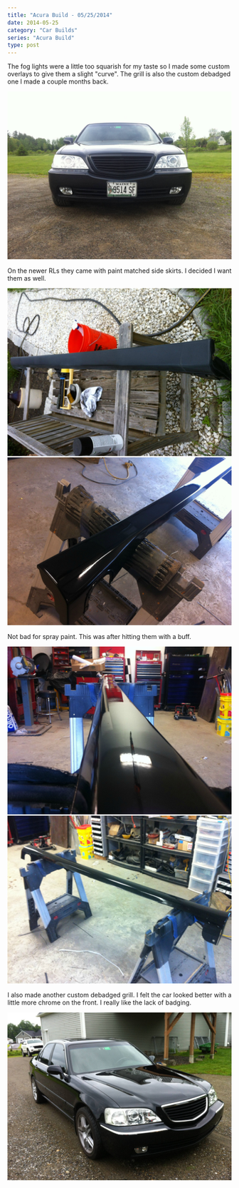 ```yaml
---
title: "Acura Build - 05/25/2014"
date: 2014-05-25
category: "Car Builds"
series: "Acura Build"
type: post
---
```


The fog lights were a little too squarish for my taste so I made some custom overlays to give them a slight "curve". The grill is also the custom debadged one I made a couple months back.

![](images/1.jpg)

On the newer RLs they came with paint matched side skirts. I decided I want them as well.

![](images/2.jpg)
![](images/3.jpg)

Not bad for spray paint. This was after hitting them with a buff.

![](images/4.jpg)
![](images/5.jpg)

I also made another custom debadged grill. I felt the car looked better with a little more chrome on the front. I really like the lack of badging.

![](images/6.jpg)
